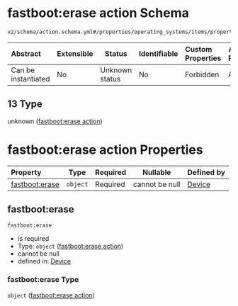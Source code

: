 # fastboot:erase action Schema

```txt
v2/schema/action.schema.yml#/properties/operating_systems/items/properties/steps/items/properties/actions/items/oneOf/13
```




| Abstract            | Extensible | Status         | Identifiable | Custom Properties | Additional Properties | Access Restrictions | Defined In                                                           |
| :------------------ | ---------- | -------------- | ------------ | :---------------- | --------------------- | ------------------- | -------------------------------------------------------------------- |
| Can be instantiated | No         | Unknown status | No           | Forbidden         | Allowed               | none                | [device.schema.json\*](../device.schema.json "open original schema") |

## 13 Type

unknown ([fastboot:erase action](device-properties-operating-systems-operating-system-properties-steps-step-properties-group-step-action-oneof-fastbooterase-action.md))

# fastboot:erase action Properties

| Property                         | Type     | Required | Nullable       | Defined by                                                                                                                                                                                                                                                                                                                           |
| :------------------------------- | -------- | -------- | -------------- | :----------------------------------------------------------------------------------------------------------------------------------------------------------------------------------------------------------------------------------------------------------------------------------------------------------------------------------- |
| [fastboot:erase](#fastbooterase) | `object` | Required | cannot be null | [Device](device-properties-operating-systems-operating-system-properties-steps-step-properties-group-step-action-oneof-fastbooterase-action-properties-fastbooterase-action.md "v2/schema/action.schema.yml#/properties/operating_systems/items/properties/steps/items/properties/actions/items/oneOf/13/properties/fastboot:erase") |

## fastboot:erase




`fastboot:erase`

-   is required
-   Type: `object` ([fastboot:erase action](device-properties-operating-systems-operating-system-properties-steps-step-properties-group-step-action-oneof-fastbooterase-action-properties-fastbooterase-action.md))
-   cannot be null
-   defined in: [Device](device-properties-operating-systems-operating-system-properties-steps-step-properties-group-step-action-oneof-fastbooterase-action-properties-fastbooterase-action.md "v2/schema/action.schema.yml#/properties/operating_systems/items/properties/steps/items/properties/actions/items/oneOf/13/properties/fastboot:erase")

### fastboot:erase Type

`object` ([fastboot:erase action](device-properties-operating-systems-operating-system-properties-steps-step-properties-group-step-action-oneof-fastbooterase-action-properties-fastbooterase-action.md))
